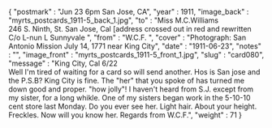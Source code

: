 {
  "postmark" : "Jun 23 6pm San Jose, CA",
  "year" : 1911,
  "image_back" : "myrts_postcards_1911-5_back_1.jpg",
  "to" : "Miss M.C.Williams<br> 246 S. Ninth, St. San Jose, Cal [address crossed out in red and rewritten C/o L-nun L Sunnyvale ",
  "from" : "W.C.F. ",
  "cover" : "Photograph: San Antonio Mission July 14, 1771 near King City",
  "date" : "1911-06-23",
  "notes" : "",
  "image_front" : "myrts_postcards_1911-5_front_1.jpg",
  "slug" : "card080",
  "message" : "King City, Cal 6/22<br>Well I'm tired of waiting for a card so will send another. Hos is San jose and the P.S.B? King City is fine. The \"her\" that you spoke of has turned me down good and proper. \"how jolly\"! I haven't heard from S.J. except from my sister, for a long whikle. One of my sisters began work in the 5-10-10 cent store last Monday. Do you ever see her. Light hair. About your height. Freckles. Now will you know her. Regards from W.C.F.",
  "weight" : 71
}
